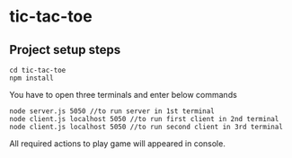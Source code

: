 # tic-tac-toe

## Project setup steps

```
cd tic-tac-toe
npm install
```

You have to open three terminals and enter below commands

```
node server.js 5050 //to run server in 1st terminal
node client.js localhost 5050 //to run first client in 2nd terminal
node client.js localhost 5050 //to run second client in 3rd terminal
```

All required actions to play game will appeared in console.
